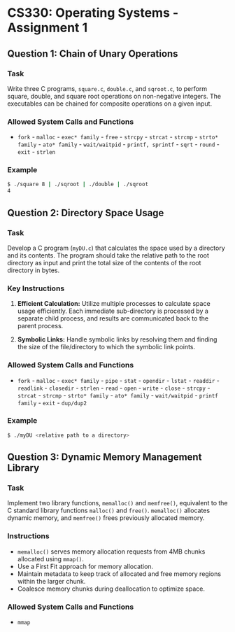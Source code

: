 # CS330: Operating Systems - Assignment 1

## Question 1: Chain of Unary Operations

### Task
Write three C programs, `square.c`, `double.c`, and `sqroot.c`, to perform square, double, and square root operations on non-negative integers. The executables can be chained for composite operations on a given input.

### Allowed System Calls and Functions
- `fork` - `malloc` - `exec* family` - `free` - `strcpy` - `strcat` - `strcmp` - `strto* family` - `ato* family` - `wait/waitpid` - `printf, sprintf` - `sqrt` - `round` - `exit` - `strlen`

### Example
```bash
$ ./square 8 | ./sqroot | ./double | ./sqroot
4
```

## Question 2: Directory Space Usage

### Task
Develop a C program (`myDU.c`) that calculates the space used by a directory and its contents. The program should take the relative path to the root directory as input and print the total size of the contents of the root directory in bytes.

### Key Instructions
1. **Efficient Calculation:** Utilize multiple processes to calculate space usage efficiently. Each immediate sub-directory is processed by a separate child process, and results are communicated back to the parent process.
   
2. **Symbolic Links:** Handle symbolic links by resolving them and finding the size of the file/directory to which the symbolic link points.

### Allowed System Calls and Functions
- `fork` - `malloc` - `exec* family` - `pipe` - `stat` - `opendir` - `lstat` - `readdir` - `readlink` - `closedir` - `strlen` - `read` - `open` - `write` - `close` - `strcpy` - `strcat` - `strcmp` - `strto* family` - `ato* family` - `wait/waitpid` - `printf family` - `exit` - `dup/dup2`

### Example
```bash
$ ./myDU <relative path to a directory>
```

## Question 3: Dynamic Memory Management Library

### Task
Implement two library functions, `memalloc()` and `memfree()`, equivalent to the C standard library functions `malloc()` and `free()`. `memalloc()` allocates dynamic memory, and `memfree()` frees previously allocated memory.

### Instructions
- `memalloc()` serves memory allocation requests from 4MB chunks allocated using `mmap()`.
- Use a First Fit approach for memory allocation.
- Maintain metadata to keep track of allocated and free memory regions within the larger chunk.
- Coalesce memory chunks during deallocation to optimize space.

### Allowed System Calls and Functions
- `mmap`

